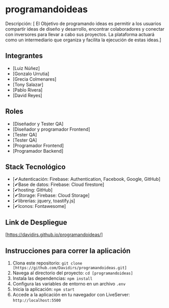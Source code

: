 # programandoideas


Descripción: [ El Objetivo de programando ideas es permitir a los usuarios compartir ideas de diseño y desarrollo, encontrar colaboradores y conectar con inversores para llevar a cabo sus proyectos. La plataforma actuará como un intermediario que organiza y facilita la ejecución de estas ideas.]

## Integrantes

- [Luiz Núñez]
- [Gonzalo Urrutia]
- [Grecia Colmenares]
- [Tony Salazar]
- [Pablo Rivera]
- [David Reyes]

## Roles

- [Diseñador y Tester QA]
- [Diseñador y programador Frontend]
- [Tester QA]
- [Tester QA]
- [Programador Frontend]
- [Programador Backend]

## Stack Tecnológico

- [✔Autenticación: Firebase: Authentication, Facebook, Google, GitHub]
- [✔Base de datos: Firebase: Cloud firestore]
- [✔hosting: GitHub]
- [✔Storage: Firebase: Cloud Storage]
- [✔librerías: jquery, toastify.js]
- [✔Iconos: Fontawesome]

## Link de Despliegue

[https://davidirs.github.io/programandoideas/]

## Instrucciones para correr la aplicación

1. Clona este repositorio: `git clone [https://github.com/Davidirs/programandoideas.git]`
2. Navega al directorio del proyecto: `cd [programandoideas]`
3. Instala las dependencias: `npm install`
4. Configura las variables de entorno en un archivo `.env`
5. Inicia la aplicación: `npm start`
6. Accede a la aplicación en tu navegador con LiveServer: `http://localhost:5500`